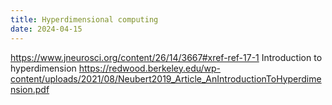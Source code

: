 ```yaml
---
title: Hyperdimensional computing
date: 2024-04-15
---
```


https://www.jneurosci.org/content/26/14/3667#xref-ref-17-1
Introduction to hyperdimension https://redwood.berkeley.edu/wp-content/uploads/2021/08/Neubert2019_Article_AnIntroductionToHyperdimension.pdf